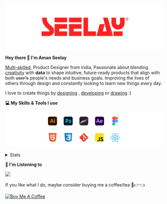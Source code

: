 [![banner](./images/seelay.svg)](https://www.seelay.in)

**Hey there 👋 I'm Aman Seelay**

[Multi-skilled](https://www.seelay.in/#skills), Product Designer from India, Passionate about blending [creativity](https://illustrations.seelay.in) with <b>data</b> to shape intuitive, future-ready products that align with both <s>user's</s> people's needs and business goals. Improving the lives of others through design and constantly looking to learn new things every day.

I love to create things by [designing](https://www.seelay.in/#work) , [developing](https://www.seelay.in/#projects) or [drawing](https://art.seelay.in) :)

**💻 My Skills & Tools I use**

[![banner](./images/skills&tools.svg)](https://www.seelay.in/about)

<details>
  <summary>Stats</summary>

---

<!--START_SECTION:waka-->
![Profile Views](http://img.shields.io/badge/Profile%20Views-0-blue)

**🐱 My GitHub Data** 

> 📦 823.8 kB Used in GitHub's Storage 
 > 
> 🏆 302 Contributions in the Year 2025
 > 
> 💼 Opted to Hire
 > 
> 📜 1 Public Repository 
 > 
> 🔑 47 Private Repository 
 > 
**I'm a Night 🦉** 

```text
🌞 Morning                372 commits         ███░░░░░░░░░░░░░░░░░░░░░░   12.39 % 
🌆 Daytime                489 commits         ████░░░░░░░░░░░░░░░░░░░░░   16.29 % 
🌃 Evening                942 commits         ████████░░░░░░░░░░░░░░░░░   31.38 % 
🌙 Night                  1199 commits        ██████████░░░░░░░░░░░░░░░   39.94 % 
```
📅 **I'm Most Productive on Thursday** 

```text
Monday                   365 commits         ███░░░░░░░░░░░░░░░░░░░░░░   12.16 % 
Tuesday                  463 commits         ████░░░░░░░░░░░░░░░░░░░░░   15.42 % 
Wednesday                382 commits         ███░░░░░░░░░░░░░░░░░░░░░░   12.72 % 
Thursday                 529 commits         ████░░░░░░░░░░░░░░░░░░░░░   17.62 % 
Friday                   375 commits         ███░░░░░░░░░░░░░░░░░░░░░░   12.49 % 
Saturday                 382 commits         ███░░░░░░░░░░░░░░░░░░░░░░   12.72 % 
Sunday                   506 commits         ████░░░░░░░░░░░░░░░░░░░░░   16.86 % 
```


📊 **This Week I Spent My Time On** 

```text
🕑︎ Time Zone: Asia/Kolkata

💬 Programming Languages: 
Other                    30 hrs 39 mins      ██████████████████░░░░░░░   70.56 % 
JavaScript               9 hrs 32 mins       █████░░░░░░░░░░░░░░░░░░░░   21.96 % 
CSS                      1 hr 49 mins        █░░░░░░░░░░░░░░░░░░░░░░░░   04.21 % 
HTML                     55 mins             █░░░░░░░░░░░░░░░░░░░░░░░░   02.12 % 
Markdown                 12 mins             ░░░░░░░░░░░░░░░░░░░░░░░░░   00.49 % 

🔥 Editors: 
Chrome                   25 hrs 57 mins      ███████████████░░░░░░░░░░   59.75 % 
VS Code                  11 hrs 35 mins      ███████░░░░░░░░░░░░░░░░░░   26.68 % 
Edge                     5 hrs 53 mins       ███░░░░░░░░░░░░░░░░░░░░░░   13.57 % 

💻 Operating System: 
Windows                  43 hrs 26 mins      █████████████████████████   100.00 % 
```

**I Mostly Code in JavaScript** 

```text
JavaScript               30 repos            ███████████████░░░░░░░░░░   61.22 % 
TypeScript               12 repos            ██████░░░░░░░░░░░░░░░░░░░   24.49 % 
HTML                     4 repos             ██░░░░░░░░░░░░░░░░░░░░░░░   08.16 % 
Java                     3 repos             ██░░░░░░░░░░░░░░░░░░░░░░░   06.12 % 
```




 Last Updated on 16/02/2025 06:43:48 UTC
<!--END_SECTION:waka-->

---

 </details>

**🎵 I'm Listening to**

<object data="https://now-play.vercel.app/api/generate?uid=7a17a86e-d6b7-43b5-8d9c-1d6dae42a779" >

  <img src="https://now-play.vercel.app/api/generate?uid=7a17a86e-d6b7-43b5-8d9c-1d6dae42a779" />

</object>

If you like what I do, maybe consider buying me a coffee/tea 🥺👉👈

<a href="https://www.buymeacoffee.com/seelay" target="_blank"><img src="https://cdn.buymeacoffee.com/buttons/v2/default-red.png" alt="Buy Me A Coffee" width="150" ></a>

